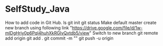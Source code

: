 # SelfStudy_Java

How to add code in Git Hub.
ls
git init
git status
Make default master
create new branch using following link "https://drive.google.com/file/d/1w-mIDgHrjy0p6Pql4huhXkRGIvQxtdb5/view"
Switch to new branch
git remote add origin <Git Hub Repository Link>
git add .
git commit -m "<message>"
git push -u origin <branch name>
